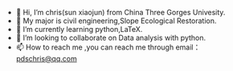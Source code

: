 - 👋 Hi, I’m chris(sun xiaojun) from China Three Gorges Univesity.
- 👀 My major is civil engineering,Slope Ecological Restoration. 
- 🌱 I’m currently learning python,LaTeX. 
- 💞️ I’m looking to collaborate on Data analysis with python.
- 📫 How to reach me ,you can reach me through email：pdschris@qq.com

<!---
chris-ctgu/chris-ctgu is a ✨ special ✨ repository because its `README.md` (this file) appears on your GitHub profile.
You can click the Preview link to take a look at your changes.
--->

